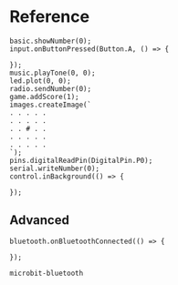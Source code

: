 # Reference

```namespaces
basic.showNumber(0);
input.onButtonPressed(Button.A, () => {
    
});
music.playTone(0, 0);
led.plot(0, 0);
radio.sendNumber(0);
game.addScore(1);
images.createImage(`
. . . . .
. . . . .
. . # . .
. . . . .
. . . . .
`);
pins.digitalReadPin(DigitalPin.P0);
serial.writeNumber(0);
control.inBackground(() => {
    
});
```

## Advanced

```namespaces
bluetooth.onBluetoothConnected(() => {
    
});
```

```package
microbit-bluetooth
```